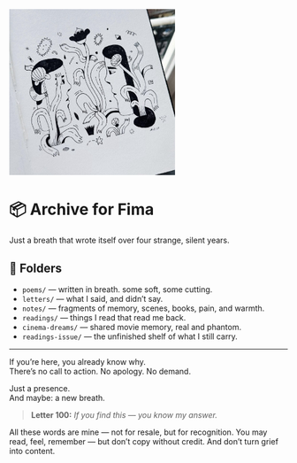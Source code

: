 <img src="./cover.jpg" alt="cover" width="300"/>

# 📦 Archive for Fima

Just a breath that wrote itself over four strange, silent years.

## 🧭 Folders

- `poems/` — written in breath. some soft, some cutting.  
- `letters/` — what I said, and didn’t say.  
- `notes/` — fragments of memory, scenes, books, pain, and warmth.  
- `readings/` — things I read that read me back.  
- `cinema-dreams/` — shared movie memory, real and phantom.  
- `readings-issue/` — the unfinished shelf of what I still carry.

---

If you’re here, you already know why.  
There’s no call to action. No apology. No demand.

Just a presence.  
And maybe: a new breath.

> **Letter 100:** *If you find this — you know my answer.*

All these words are mine —
not for resale, but for recognition.
You may read, feel, remember —
but don’t copy without credit.
And don’t turn grief into content.
